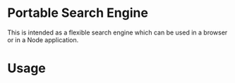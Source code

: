 # Portable Search Engine
This is intended as a flexible search engine which can be used in a browser or in a Node application.

# Usage


